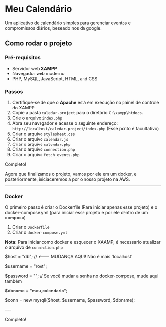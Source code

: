 # Meu Calendário

<p>Um aplicativo de calendário simples para gerenciar eventos e compromissos diários, beseado nos da google.</p>

## Como rodar o projeto

### Pré-requisitos
- Servidor web **XAMPP**
- Navegador web moderno
- PHP, MySQL, JavaScript, HTML, and CSS

### Passos
1. Certifique-se de que o **Apache** está em execução no painel de controle do XAMPP.
2. Copie a pasta `caledar-project` para o diretório `C:\xampp\htdocs`.
3.  Crie o arquivo `index.php`
4. Abra seu navegador e acesse o seguinte endereço:
`http://localhost/caledar-project/index.php` (Esse ponto é facultativo)
5. Criar o arquivo `stylesheet.css`
6. Criar o arquivo `calendar.js`
7. Criar o arquivo `calendar.php`
8. Criar o arquivo `connection.php`
9. Criar o arquivo `fetch_events.php`

<p>Completo! </p>
<p>Agora que finalizamos o projeto, vamos por ele em um docker, e posteriormente, iniciaceremos a por o nosso projeto na AWS.</p>

---

### Docker
<p>O primeiro passo é criar o Dockerfile (Para iniciar apenas esse projeto) e o docker-compose.yml (para iniciar esse projeto e por ele dentro de um compose)</p>

1. Criar o `Dockerfile`
2. Criar o `docker-compose.yml`

<strong>Nota:</strong> Para iniciar como docker e esquecer o XAAMP, é necessario atualizar o arquivo de `connection.php`

<p>$host = "db"; // <--- MUDANÇA AQUI! Não é mais 'localhost'</p>
<p>$username = "root"; </p>
<p>$password = ""; // Se você mudar a senha no docker-compose, mude aqui também</p>
<p>$dbname = "meu_calendario";</p>

<p>$conn = new mysqli($host, $username, $password, $dbname);</p>
---

Completo!

